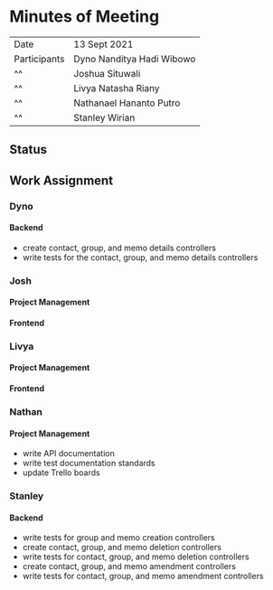 # Minutes of Meeting

|              |                           |
| :----------- | :------------------------ |
| Date         | 13 Sept 2021              |
| Participants | Dyno Nanditya Hadi Wibowo |
|      ^^      | Joshua Situwali           |
|      ^^      | Livya Natasha Riany       |
|      ^^      | Nathanael Hananto Putro   |
|      ^^      | Stanley Wirian            |

## Status

 

## Work Assignment

### Dyno

#### Backend
- create contact, group, and memo details controllers
- write tests for the contact, group, and memo details controllers

### Josh

#### Project Management

#### Frontend

### Livya

#### Project Management

#### Frontend

### Nathan

#### Project Management
- write API documentation
- write test documentation standards
- update Trello boards

### Stanley

#### Backend
- write tests for group and memo creation controllers
- create contact, group, and memo deletion controllers
- write tests for contact, group, and memo deletion controllers
- create contact, group, and memo amendment controllers
- write tests for contact, group, and memo amendment controllers
